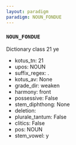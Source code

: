 ```yaml
---
layout: paradigm
paradigm: NOUN_FONDUE
---
```

### ` NOUN_FONDUE `

Dictionary class 21 ye
* kotus_tn: 21
* upos: NOUN
* suffix_regex: .
* kotus_av: None
* grade_dir: weaken
* harmony: front
* possessive: False
* stem_diphthong: None
* deletion: 
* plurale_tantum: False
* clitics: False
* pos: NOUN
* stem_vowel: y
